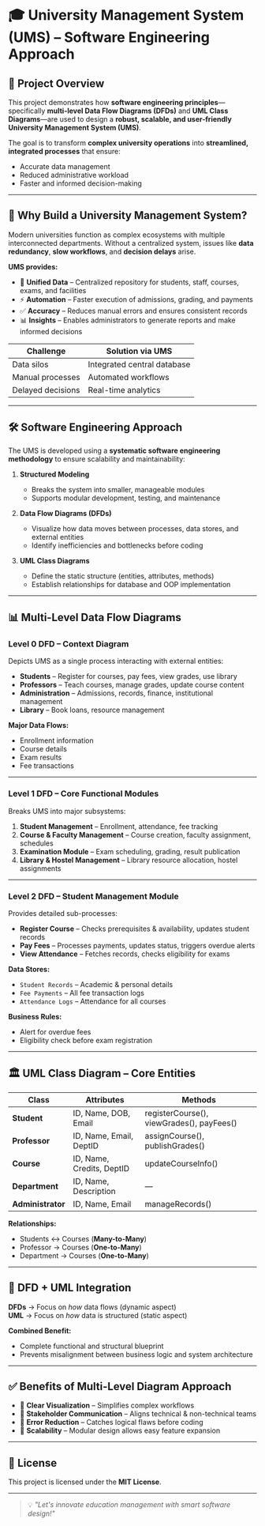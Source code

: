 # 🎓 University Management System (UMS) – Software Engineering Approach

## 📌 Project Overview
This project demonstrates how **software engineering principles**—specifically **multi-level Data Flow Diagrams (DFDs)** and **UML Class Diagrams**—are used to design a **robust, scalable, and user-friendly University Management System (UMS)**.

The goal is to transform **complex university operations** into **streamlined, integrated processes** that ensure:
- Accurate data management  
- Reduced administrative workload  
- Faster and informed decision-making  

---

## 🚀 Why Build a University Management System?

Modern universities function as complex ecosystems with multiple interconnected departments. Without a centralized system, issues like **data redundancy**, **slow workflows**, and **decision delays** arise.

**UMS provides:**
- 📂 **Unified Data** – Centralized repository for students, staff, courses, exams, and facilities  
- ⚡ **Automation** – Faster execution of admissions, grading, and payments  
- ✅ **Accuracy** – Reduces manual errors and ensures consistent records  
- 📊 **Insights** – Enables administrators to generate reports and make informed decisions  

| Challenge | Solution via UMS |
|-----------|------------------|
| Data silos | Integrated central database |
| Manual processes | Automated workflows |
| Delayed decisions | Real-time analytics |

---

## 🛠 Software Engineering Approach

The UMS is developed using a **systematic software engineering methodology** to ensure scalability and maintainability:

1. **Structured Modeling**  
   - Breaks the system into smaller, manageable modules  
   - Supports modular development, testing, and maintenance  

2. **Data Flow Diagrams (DFDs)**  
   - Visualize how data moves between processes, data stores, and external entities  
   - Identify inefficiencies and bottlenecks before coding  

3. **UML Class Diagrams**  
   - Define the static structure (entities, attributes, methods)  
   - Establish relationships for database and OOP implementation  

---

## 📊 Multi-Level Data Flow Diagrams

### **Level 0 DFD – Context Diagram**
Depicts UMS as a single process interacting with external entities:

- **Students** – Register for courses, pay fees, view grades, use library  
- **Professors** – Teach courses, manage grades, update course content  
- **Administration** – Admissions, records, finance, institutional management  
- **Library** – Book loans, resource management  

**Major Data Flows:**
- Enrollment information  
- Course details  
- Exam results  
- Fee transactions  

---

### **Level 1 DFD – Core Functional Modules**
Breaks UMS into major subsystems:

1. **Student Management** – Enrollment, attendance, fee tracking  
2. **Course & Faculty Management** – Course creation, faculty assignment, schedules  
3. **Examination Module** – Exam scheduling, grading, result publication  
4. **Library & Hostel Management** – Library resource allocation, hostel assignments  

---

### **Level 2 DFD – Student Management Module**
Provides detailed sub-processes:

- **Register Course** – Checks prerequisites & availability, updates student records  
- **Pay Fees** – Processes payments, updates status, triggers overdue alerts  
- **View Attendance** – Fetches records, checks eligibility for exams  

**Data Stores:**
- `Student Records` – Academic & personal details  
- `Fee Payments` – All fee transaction logs  
- `Attendance Logs` – Attendance for all courses  

**Business Rules:**
- Alert for overdue fees  
- Eligibility check before exam registration  

---

## 🏛 UML Class Diagram – Core Entities

| Class | Attributes | Methods |
|-------|------------|---------|
| **Student** | ID, Name, DOB, Email | registerCourse(), viewGrades(), payFees() |
| **Professor** | ID, Name, Email, DeptID | assignCourse(), publishGrades() |
| **Course** | ID, Name, Credits, DeptID | updateCourseInfo() |
| **Department** | ID, Name, Description | — |
| **Administrator** | ID, Name, Email | manageRecords() |

**Relationships:**
- Students ↔ Courses (**Many-to-Many**)  
- Professor → Courses (**One-to-Many**)  
- Department → Courses (**One-to-Many**)  

---

## 🔄 DFD + UML Integration

**DFDs** → Focus on *how* data flows (dynamic aspect)  
**UML** → Focus on *how* data is structured (static aspect)  

**Combined Benefit:**  
- Complete functional and structural blueprint  
- Prevents misalignment between business logic and system architecture  

---

## ✅ Benefits of Multi-Level Diagram Approach

- 📌 **Clear Visualization** – Simplifies complex workflows  
- 📌 **Stakeholder Communication** – Aligns technical & non-technical teams  
- 📌 **Error Reduction** – Catches logical flaws before coding  
- 📌 **Scalability** – Modular design allows easy feature expansion  

---

## 📜 License
This project is licensed under the **MIT License**.

---

> 💡 *"Let's innovate education management with smart software design!"*
